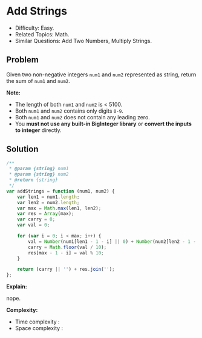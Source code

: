 # Add Strings

-   Difficulty: Easy.
-   Related Topics: Math.
-   Similar Questions: Add Two Numbers, Multiply Strings.

## Problem

Given two non-negative integers `num1` and `num2` represented as string, return the sum of `num1` and `num2`.

**Note:**

-   The length of both `num1` and `num2` is < 5100.
-   Both `num1` and `num2` contains only digits `0-9`.
-   Both `num1` and `num2` does not contain any leading zero.
-   You **must not use any built-in BigInteger library** or **convert the inputs to integer** directly.

## Solution

```javascript
/**
 * @param {string} num1
 * @param {string} num2
 * @return {string}
 */
var addStrings = function (num1, num2) {
	var len1 = num1.length;
	var len2 = num2.length;
	var max = Math.max(len1, len2);
	var res = Array(max);
	var carry = 0;
	var val = 0;

	for (var i = 0; i < max; i++) {
		val = Number(num1[len1 - 1 - i] || 0) + Number(num2[len2 - 1 - i] || 0) + carry;
		carry = Math.floor(val / 10);
		res[max - 1 - i] = val % 10;
	}

	return (carry || '') + res.join('');
};
```

**Explain:**

nope.

**Complexity:**

-   Time complexity :
-   Space complexity :
